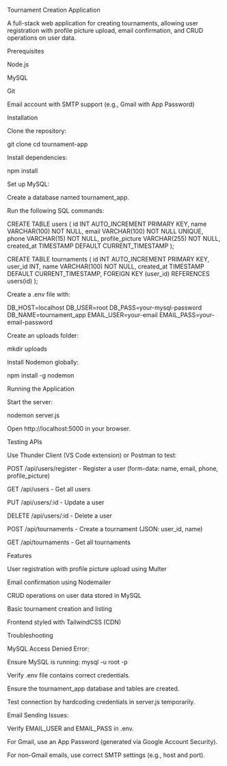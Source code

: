 Tournament Creation Application

A full-stack web application for creating tournaments, allowing user registration with profile picture upload, email confirmation, and CRUD operations on user data.

Prerequisites





Node.js



MySQL



Git



Email account with SMTP support (e.g., Gmail with App Password)

Installation





Clone the repository:

git clone <repository-url>
cd tournament-app



Install dependencies:

npm install



Set up MySQL:





Create a database named tournament_app.



Run the following SQL commands:

CREATE TABLE users (
    id INT AUTO_INCREMENT PRIMARY KEY,
    name VARCHAR(100) NOT NULL,
    email VARCHAR(100) NOT NULL UNIQUE,
    phone VARCHAR(15) NOT NULL,
    profile_picture VARCHAR(255) NOT NULL,
    created_at TIMESTAMP DEFAULT CURRENT_TIMESTAMP
);

CREATE TABLE tournaments (
    id INT AUTO_INCREMENT PRIMARY KEY,
    user_id INT,
    name VARCHAR(100) NOT NULL,
    created_at TIMESTAMP DEFAULT CURRENT_TIMESTAMP,
    FOREIGN KEY (user_id) REFERENCES users(id)
);



Create a .env file with:

DB_HOST=localhost
DB_USER=root
DB_PASS=your-mysql-password
DB_NAME=tournament_app
EMAIL_USER=your-email
EMAIL_PASS=your-email-password



Create an uploads folder:

mkdir uploads



Install Nodemon globally:

npm install -g nodemon

Running the Application





Start the server:

nodemon server.js



Open http://localhost:5000 in your browser.

Testing APIs





Use Thunder Client (VS Code extension) or Postman to test:





POST /api/users/register - Register a user (form-data: name, email, phone, profile_picture)



GET /api/users - Get all users



PUT /api/users/:id - Update a user



DELETE /api/users/:id - Delete a user



POST /api/tournaments - Create a tournament (JSON: user_id, name)



GET /api/tournaments - Get all tournaments

Features





User registration with profile picture upload using Multer



Email confirmation using Nodemailer



CRUD operations on user data stored in MySQL



Basic tournament creation and listing



Frontend styled with TailwindCSS (CDN)

Troubleshooting





MySQL Access Denied Error:





Ensure MySQL is running: mysql -u root -p



Verify .env file contains correct credentials.



Ensure the tournament_app database and tables are created.



Test connection by hardcoding credentials in server.js temporarily.



Email Sending Issues:





Verify EMAIL_USER and EMAIL_PASS in .env.



For Gmail, use an App Password (generated via Google Account Security).



For non-Gmail emails, use correct SMTP settings (e.g., host and port).
